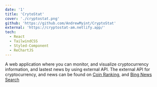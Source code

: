 ```yaml
---
date: '1'
title: 'CrytoStat'
cover: './cryptostat.png'
github: 'https://github.com/AndrewMyint/CryptoStat'
external: 'https://cryptostat-am.netlify.app/'
tech:
  - React
  - TailwindCSS
  - Styled-Component
  - ReChartJS
---
```


A web application where you can monitor, and visualize cryptocurrency information, and lastest news by using external API. The external API for cryptocurrency, and news can be found on [Coin Ranking](https://developers.coinranking.com/api), and [Bing News Search](https://rapidapi.com/microsoft-azure-org-microsoft-cognitive-services/api/bing-news-search1/)
